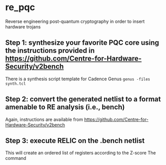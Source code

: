 # re_pqc
Reverse engineering post-quantum cryptography in order to insert hardware trojans

## Step 1: synthesize your favorite PQC core using the instructions provided in https://github.com/Centre-for-Hardware-Security/v2bench
There is a synthesis script template for Cadence Genus
`genus -files synth.tcl`

## Step 2: convert the generated netlist to a format amenable to RE analysis (i.e., bench)
Again, instructions are available from https://github.com/Centre-for-Hardware-Security/v2bench

## Step 3: execute RELIC on the .bench netlist
This will create an ordered list of registers according to the Z-score
The command
